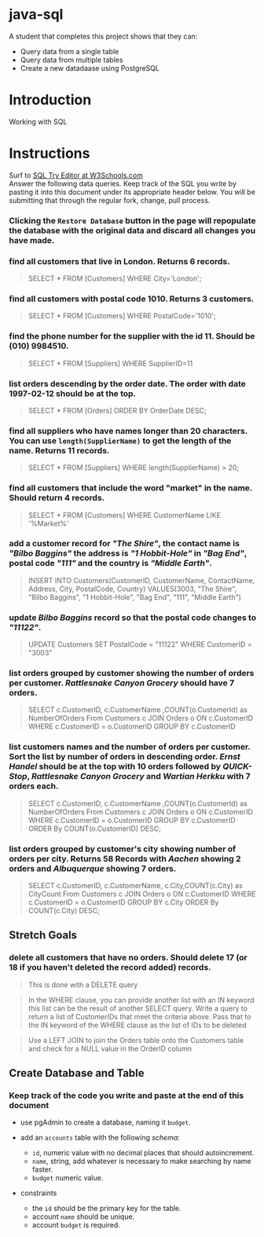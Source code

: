 # java-sql

A student that completes this project shows that they can:
* Query data from a single table
* Query data from multiple tables
* Create a new datadaase using PostgreSQL

# Introduction

Working with SQL

# Instructions

Surf to [SQL Try Editor at W3Schools.com](https://www.w3schools.com/Sql/tryit.asp?filename=trysql_select_top)  
Answer the following data queries. Keep track of the SQL you write by pasting it into this document under its appropriate header below. You will be submitting that through the regular fork, change, pull process.

### **Clicking the `Restore Database` button in the page will repopulate the database with the original data and discard all changes you have made**.

### find all customers that live in London. Returns 6 records.
> SELECT * FROM [Customers]
> WHERE City='London';

### find all customers with postal code 1010. Returns 3 customers.
> SELECT * FROM [Customers]
> WHERE PostalCode='1010';

### find the phone number for the supplier with the id 11. Should be (010) 9984510.
> SELECT * FROM [Suppliers]
> WHERE SupplierID=11

### list orders descending by the order date. The order with date 1997-02-12 should be at the top.
> SELECT * FROM [Orders]
> ORDER BY OrderDate DESC;

### find all suppliers who have names longer than 20 characters. You can use `length(SupplierName)` to get the length of the name. Returns 11 records.
> SELECT * FROM [Suppliers]
> WHERE length(SupplierName) > 20;

### find all customers that include the word "market" in the name. Should return 4 records.
> SELECT * FROM [Customers]
> WHERE CustomerName LIKE '%Market%'

### add a customer record for _"The Shire"_, the contact name is _"Bilbo Baggins"_ the address is _"1 Hobbit-Hole"_ in _"Bag End"_, postal code _"111"_ and the country is _"Middle Earth"_.
> INSERT INTO Customers(CustomerID, CustomerName, ContactName, Address, City, PostalCode, Country)
> VALUES(3003, "The Shire", "Bilbo Baggins", "1 Hobbit-Hole", "Bag End", "111", "Middle Earth")

### update _Bilbo Baggins_ record so that the postal code changes to _"11122"_.
> UPDATE Customers
> SET PostalCode = "11122"
> WHERE CustomerID = "3003"


### list orders grouped by customer showing the number of orders per customer. _Rattlesnake Canyon Grocery_ should have 7 orders.
> SELECT c.CustomerID, c.CustomerName ,COUNT(o.CustomerId) as NumberOfOrders
> From Customers c JOIN Orders o ON c.CustomerID
> WHERE c.CustomerID = o.CustomerID
> GROUP BY c.CustomerID

### list customers names and the number of orders per customer. Sort the list by number of orders in descending order. _Ernst Handel_ should be at the top with 10 orders followed by _QUICK-Stop_, _Rattlesnake Canyon Grocery_ and _Wartian Herkku_ with 7 orders each.
> SELECT c.CustomerID, c.CustomerName ,COUNT(o.CustomerId) as NumberOfOrders
> From Customers c JOIN Orders o ON c.CustomerID
> WHERE c.CustomerID = o.CustomerID
> GROUP BY c.CustomerID
> ORDER By COUNT(o.CustomerID) DESC;

### list orders grouped by customer's city showing number of orders per city. Returns 58 Records with _Aachen_ showing 2 orders and _Albuquerque_ showing 7 orders.
> SELECT c.CustomerID, c.CustomerName, c.City,COUNT(c.City) as CityCount
> From Customers c JOIN Orders o ON c.CustomerID
> WHERE c.CustomerID = o.CustomerID
> GROUP BY c.City
> ORDER By COUNT(c.City) DESC;

## Stretch Goals

### delete all customers that have no orders. Should delete 17 (or 18 if you haven't deleted the record added) records.
> This is done with a DELETE query

> In the WHERE clause, you can provide another list with an IN keyword this list can be the result of another SELECT query. Write a query to return a list of CustomerIDs that meet the criteria above. Pass that to the IN keyword of the WHERE clause as the list of IDs to be deleted
 
> Use a LEFT JOIN to join the Orders table onto the Customers table and check for a NULL value in the OrderID column

## Create Database and Table

### Keep track of the code you write and paste at the end of this document

- use pgAdmin to create a database, naming it `budget`.
- add an `accounts` table with the following _schema_:

  - `id`, numeric value with no decimal places that should autoincrement.
  - `name`, string, add whatever is necessary to make searching by name faster.
  - `budget` numeric value.

- constraints
  - the `id` should be the primary key for the table.
  - account `name` should be unique.
  - account `budget` is required.

